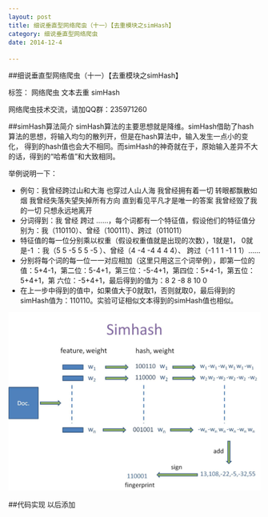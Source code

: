 ```yaml
---
layout: post
title: 细说垂直型网络爬虫（十一）【去重模块之simHash】
category: 细说垂直型网络爬虫
date: 2014-12-4

---
```


##细说垂直型网络爬虫（十一）【去重模块之simHash】

标签： 网络爬虫 文本去重 simHash

网络爬虫技术交流，请加QQ群：235971260

##simHash算法简介
simHash算法的主要思想就是降维。simHash借助了hash算法的思想，将输入均匀的散列开，但是在hash算法中，输入发生一点小的变化，
得到的hash值也会大不相同。而simHash的神奇就在于，原始输入差异不大的话，得到的“哈希值”和大致相同。

<!-- more -->

举例说明一下：

>
- 例句：我曾经跨过山和大海 也穿过人山人海
我曾经拥有着一切 转眼都飘散如烟
我曾经失落失望失掉所有方向
直到看见平凡才是唯一的答案
我曾经毁了我的一切 只想永远地离开
- 分词得到：我 曾经 跨过 ……，每个词都有一个特征值，假设他们的特征值分别为：我（110110）、曾经（100111）、跨过（011011）
- 特征值的每一位分别乘以权重（假设权重值就是出现的次数），1就是1， 0就是-1 ：我（5 5 -5 5 5 -5 ）、曾经（4 -4 -4 4 4 4）、
跨过（-1 1 1 -1 1 1）……
- 分别将每个词的每一位一一对应相加（这里只用这三个词举例），即第一位的值：5+4-1，第二位：5-4+1，第三位：-5-4+1，第四位：5+4-1，第五位：5+4+1，第
六位：-5+4+1，最后得到的值为：8 2 -8 8 10 0
- 在上一步中得到的值中，如果值大于0就取1，否则就取0，最后得到的simHash值为：110110。实验可证相似文本得到的simHash值也相似。

![simhash原理图](/res/img/blogimg/simhash.jpg)

##代码实现
以后添加











